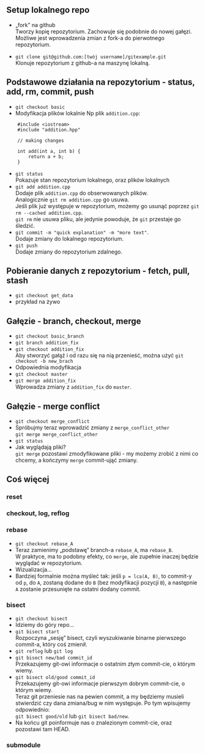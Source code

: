 ## Setup lokalnego repo
* „fork” na github  
    Tworzy kopię repozytorium. Zachowuje się podobnie do nowej gałęzi.
    Możliwe jest wprowadzenia zmian z fork-a
    do pierwotnego repozytorium.

* `git clone git@github.com:[twój username]/gitexample.git`  
    Klonuje repozytorium z github-a na maszynę lokalną.

## Podstawowe działania na repozytorium - status, add, rm, commit, push
* `git checkout basic`
* Modyfikacja plików lokalnie
Np plik `addition.cpp`:
```
    #include <iostream>
    #include "addition.hpp"

    // making changes

    int add(int a, int b) {
        return a + b;
    }
```
* `git status`  
Pokazuje stan repozytorium lokalnego, oraz plików lokalnych
* `git add addition.cpp`  
Dodaje plik `addition.cpp` do obserwowanych plików.  
Analogicznie `git rm addition.cpp` go usuwa.  
Jeśli plik już występuje w repozytorium, możemy go usunąć poprzez `git rm --cached addition.cpp`.  
`git rm` nie usuwa pliku, ale jedynie powoduje, że `git` przestaje go śledzić.
* `git commit -m "quick explanation" -m "more text"`.  
Dodaje zmiany do lokalnego repozytorium.
* `git push`  
Dodaje zmiany do repozytorium zdalnego.

## Pobieranie danych z repozytorium - fetch, pull, stash
* `git checkout get_data`
* przykład na żywo

## Gałęzie - branch, checkout, merge
* `git checkout basic_branch`
* `git branch addition_fix`
* `git checkout addition_fix`  
Aby stworzyć gałąź i od razu się na nią przenieść, można użyć
`git checkout -b new_brach`  
* Odpowiednia modyfikacja
* `git checkout master`
* `git merge addition_fix`  
Wprowadza zmiany z `addition_fix` do `master`.

## Gałęzie - merge conflict
* `git checkout merge_conflict`
* Spróbujmy teraz wprowadzić zmiany z `merge_conflict_other`  
`git merge merge_conflict_other`
* `git status`
* Jak wyglądają pliki?  
`git merge` pozostawi zmodyfikowane pliki - my możemy zrobić z nimi co chcemy, a 
kończymy `merge` commit-ująć zmiany.



## Coś więcej

### reset

### checkout, log, reflog

### rebase
* `git checkout rebase_A`
* Teraz zamienimy „podstawę” branch-a `rebase_A`, ma `rebase_B`.  
W praktyce, ma to podobny efekty, co `merge`, ale zupełnie inaczej będzie wyglądać w repozytorium.  
* Wizualizacja...  
* Bardziej formalnie można myśleć tak: jeśli `p = lca(A, B)`, to commit-y od `p`, do `A`, zostaną
dodane do `B` (bez modyfikacji pozycji `B`), a następnie `A` zostanie przesunięte na ostatni dodany commit. 

### bisect
* `git checkout bisect`
* Idziemy do góry repo...
* `git bisect start`  
Rozpoczyna „sesję” bisect, czyli wyszukiwanie binarne pierwszego commit-a, który coś zmienił.
* `git reflog` lub `git log`
* `git bisect new/bad commit_id`  
Przekazujemy git-owi informacje o ostatnim złym commit-cie, o którym wiemy.
* `git bisect old/good commit_id`  
Przekazujemy git-owi informacje pierwszym dobrym commit-cie, o którym wiemy.  
Teraz git przeniesie nas na pewien commit, a my będziemy musieli stwierdzić czy dana zmiana/bug
w nim występuje. Po tym wpisujemy odpowiednio:  
`git bisect good/old` lub `git bisect bad/new`.
* Na końcu git poinformuje nas o znalezionym commit-cie, oraz pozostawi tam HEAD.

### submodule